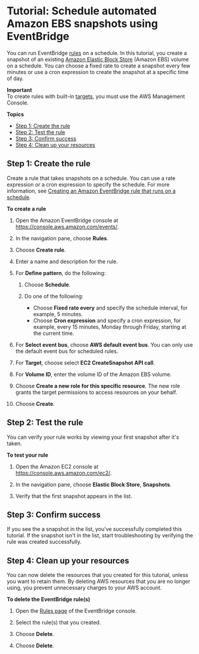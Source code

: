 # Tutorial: Schedule automated Amazon EBS snapshots using EventBridge<a name="eb-scheduled-snapshot"></a>

You can run EventBridge [rules](eb-rules.md) on a schedule\. In this tutorial, you create a snapshot of an existing [Amazon Elastic Block Store](https://docs.aws.amazon.com/AWSEC2/latest/UserGuide/AmazonEBS.html) \(Amazon EBS\) volume on a schedule\. You can choose a fixed rate to create a snapshot every few minutes or use a cron expression to create the snapshot at a specific time of day\.

**Important**  
To create rules with built\-in [targets](eb-targets.md), you must use the AWS Management Console\.

**Topics**
+ [Step 1: Create the rule](#eb-ebs-create-rule)
+ [Step 2: Test the rule](#eb-ebs-test-rule)
+ [Step 3: Confirm success](#success)
+ [Step 4: Clean up your resources](#cleanup)

## Step 1: Create the rule<a name="eb-ebs-create-rule"></a>

Create a rule that takes snapshots on a schedule\. You can use a rate expression or a cron expression to specify the schedule\. For more information, see [Creating an Amazon EventBridge rule that runs on a schedule](eb-create-rule-schedule.md)\.

**To create a rule**

1. Open the Amazon EventBridge console at [https://console\.aws\.amazon\.com/events/](https://console.aws.amazon.com/events/)\.

1. In the navigation pane, choose **Rules**\.

1. Choose **Create rule**\.

1. Enter a name and description for the rule\.

1. For **Define pattern**, do the following:

   1. Choose **Schedule**\.

   1. Do one of the following:
      + Choose **Fixed rate every** and specify the schedule interval, for example, 5 minutes\. 
      + Choose **Cron expression** and specify a cron expression, for example, every 15 minutes, Monday through Friday, starting at the current time\.

      

1. For **Select event bus**, choose **AWS default event bus**\. You can only use the default event bus for scheduled rules\.

1. For **Target**, choose select **EC2 CreateSnapshot API call**\.

1. For **Volume ID**, enter the volume ID of the Amazon EBS volume\.

1. Choose **Create a new role for this specific resource**\. The new role grants the target permissions to access resources on your behalf\.

1. Choose **Create**\.

## Step 2: Test the rule<a name="eb-ebs-test-rule"></a>

You can verify your rule works by viewing your first snapshot after it's taken\.

**To test your rule**

1. Open the Amazon EC2 console at [https://console\.aws\.amazon\.com/ec2/](https://console.aws.amazon.com/ec2/)\.

1. In the navigation pane, choose **Elastic Block Store**, **Snapshots**\.

1. Verify that the first snapshot appears in the list\.

## Step 3: Confirm success<a name="success"></a>

If you see the a snapshot in the list, you've successfully completed this tutorial\. If the snapshot isn't in the list, start troubleshooting by verifying the rule was created successfully\.

## Step 4: Clean up your resources<a name="cleanup"></a>

You can now delete the resources that you created for this tutorial, unless you want to retain them\. By deleting AWS resources that you are no longer using, you prevent unnecessary charges to your AWS account\.

**To delete the EventBridge rule\(s\)**

1. Open the [Rules page](https://console.aws.amazon.com/events/home#/rule) of the EventBridge console\.

1. Select the rule\(s\) that you created\.

1. Choose **Delete**\.

1. Choose **Delete**\.